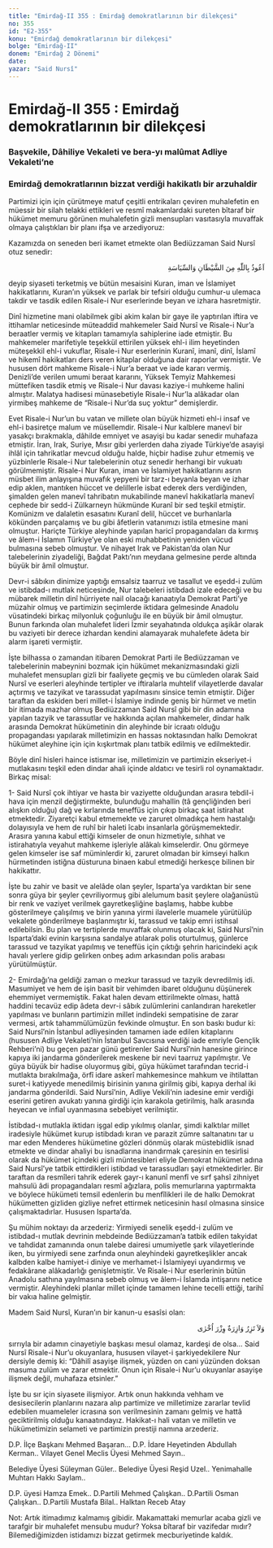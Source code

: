 ```yaml
---
title: "Emirdağ-II 355 : Emirdağ demokratlarının bir dilekçesi"
no: 355
id: "E2-355"
konu: "Emirdağ demokratlarının bir dilekçesi"
bolge: "Emirdağ-II"
donem: "Emirdağ 2 Dönemi"
date: 
yazar: "Said Nursî"
---
```


# Emirdağ-II 355 : Emirdağ demokratlarının bir dilekçesi

### Başvekile, Dâhiliye Vekaleti ve bera-yı malûmat Adliye Vekaleti’ne

### Emirdağ demokratlarının bizzat verdiği hakikatlı bir arzuhaldir

Partimizi için için çürütmeye matuf çeşitli entrikaları çeviren muhalefetin en müessir bir silah telakki ettikleri ve resmî makamlardaki sureten bîtaraf bir hükümet memuru görünen muhalefetin gizli mensupları vasıtasıyla muvaffak olmaya çalıştıkları bir planı ifşa ve arzediyoruz:

Kazamızda on seneden beri ikamet etmekte olan Bediüzzaman Said Nursî otuz senedir:

<p class="arabic" dir="rtl" title="Meal: “Şeytandan ve siyasetten Allah’a sığınırım.”">اَعُوذُ بِاللّٰهِ مِنَ الشَّيْطَانِ وَالسِّيَاسَةِ</p>

deyip siyaseti terketmiş ve bütün mesaisini Kuran, iman ve İslamiyet hakikatlarını, Kuran’ın yüksek ve parlak bir tefsiri olduğu cumhur-u ulemaca takdir ve tasdik edilen Risale-i Nur eserlerinde beyan ve izhara hasretmiştir.

Dinî hizmetine mani olabilmek gibi akim kalan bir gaye ile yaptırılan iftira ve ittihamlar neticesinde müteaddid mahkemeler Said Nursî ve Risale-i Nur’a beraatler vermiş ve kitapları tamamıyla sahiplerine iade etmiştir. Bu mahkemeler marifetiyle teşekkül ettirilen yüksek ehl-i ilim heyetinden müteşekkil ehl-i vukuflar, Risale-i Nur eserlerinin Kuranî, imanî, dinî, İslamî ve hikemî hakikatları ders veren kitaplar olduğuna dair raporlar vermiştir. Ve hususen dört mahkeme Risale-i Nur’a beraat ve iade kararı vermiş. Denizli’de verilen umumi beraat kararını, Yüksek Temyiz Mahkemesi müttefiken tasdik etmiş ve Risale-i Nur davası kaziye-i muhkeme halini almıştır. Malatya hadisesi münasebetiyle Risale-i Nur’la alâkadar olan yirmibeş mahkeme de “Risale-i Nur’da suç yoktur” demişlerdir.

Evet Risale-i Nur’un bu vatan ve millete olan büyük hizmeti ehl-i insaf ve ehl-i basiretçe malum ve müsellemdir. Risale-i Nur kalblere manevî bir yasakçı bırakmakla, dâhilde emniyet ve asayişi bu kadar senedir muhafaza etmiştir. İran, Irak, Suriye, Mısır gibi yerlerden daha ziyade Türkiye’de asayişi ihlâl için tahrikatlar mevcud olduğu halde, hiçbir hadise zuhur etmemiş ve yüzbinlerle Risale-i Nur talebelerinin otuz senedir herhangi bir vukuatı görülmemiştir. Risale-i Nur Kuran, iman ve İslamiyet hakikatlarını asrın müsbet ilim anlayışına muvafık yepyeni bir tarz-ı beyanla beyan ve izhar edip aklen, mantıken hüccet ve delillerle isbat ederek ders verdiğinden, şimalden gelen manevî tahribatın mukabilinde manevî hakikatlarla manevî cephede bir sedd-i Zülkarneyn hükmünde Kuranî bir sed teşkil etmiştir. Komünizm ve dalaletin esasatını Kuranî delil, hüccet ve burhanlarla kökünden parçalamış ve bu gibi âfetlerin vatanımızı istila etmesine mani olmuştur. Hariçte Türkiye aleyhinde yapılan haricî propagandaları da kırmış ve âlem-i İslamın Türkiye’ye olan eski muhabbetinin yeniden vücud bulmasına sebeb olmuştur. Ve nihayet Irak ve Pakistan’da olan Nur talebelerinin ziyadeliği, Bağdat Paktı’nın meydana gelmesine perde altında büyük bir âmil olmuştur.

Devr-i sâbıkın dinimize yaptığı emsalsiz taarruz ve tasallut ve eşedd-i zulüm ve istibdad-ı mutlak neticesinde, Nur talebeleri istibdadı izale edeceği ve bu mübarek milletin dinî hürriyete nail olacağı kanaatıyla Demokrat Parti’ye müzahir olmuş ve partimizin seçimlerde iktidara gelmesinde Anadolu vüsatindeki birkaç milyonluk çoğunluğu ile en büyük bir âmil olmuştur. Bunun farkında olan muhalefet lideri İzmir seyahatında oldukça aşikâr olarak bu vaziyeti bir derece izhardan kendini alamayarak muhalefete âdeta bir alarm işareti vermiştir.

İşte bilhassa o zamandan itibaren Demokrat Parti ile Bediüzzaman ve talebelerinin mabeynini bozmak için hükümet mekanizmasındaki gizli muhalefet mensupları gizli bir faaliyete geçmiş ve bu cümleden olarak Said Nursî ve eserleri aleyhinde tertipler ve iftiralarla muhtelif vilayetlerde davalar açtırmış ve tazyikat ve tarassudat yapılmasını sinsice temin etmiştir. Diğer taraftan da eskiden beri millet-i İslamiye indinde geniş bir hürmet ve metin bir itimada mazhar olmuş Bediüzzaman Said Nursî gibi bir din adamına yapılan tazyik ve tarassutlar ve hakkında açılan mahkemeler, dindar halk arasında Demokrat hükümetinin din aleyhinde bir icraatı olduğu propagandası yapılarak milletimizin en hassas noktasından halkı Demokrat hükümet aleyhine için için kışkırtmak planı tatbik edilmiş ve edilmektedir.

Böyle dinî hisleri haince istismar ise, milletimizin ve partimizin ekseriyet-i mutlakasını teşkil eden dindar ahali içinde aldatıcı ve tesirli rol oynamaktadır. Birkaç misal:

1- Said Nursî çok ihtiyar ve hasta bir vaziyette olduğundan arasıra tebdil-i hava için menzil değiştirmekte, bulunduğu mahallin (tâ gençliğinden beri alışkın olduğu) dağ ve kırlarında teneffüs için çıkıp birkaç saat istirahat etmektedir. Ziyaretçi kabul etmemekte ve zaruret olmadıkça hem hastalığı dolayısıyla ve hem de ruhî bir haleti îcabı insanlarla görüşmemektedir. Arasıra yanına kabul ettiği kimseler de onun hizmetiyle, sıhhat ve istirahatıyla veyahut mahkeme işleriyle alâkalı kimselerdir. Onu görmeye gelen kimseler ise saf müminlerdir ki, zaruret olmadan bir kimseyi halkın hürmetinden istiğna düsturuna binaen kabul etmediği herkesçe bilinen bir hakikattır.

İşte bu zahir ve basit ve alelâde olan şeyler, Isparta’ya vardıktan bir sene sonra güya bir şeyler çevriliyormuş gibi alelumum basit şeylere olağanüstü bir renk ve vaziyet verilmek gayretkeşliğine başlamış, habbe kubbe gösterilmeye çalışılmış ve birin yanına yirmi ilavelerle muamele yürütülüp vekalete gönderilmeye başlanmıştır ki, tarassud ve takip emri istihsal edilebilsin. Bu plan ve tertiplerde muvaffak olunmuş olacak ki, Said Nursî’nin Isparta’daki evinin karşısına sandalye atılarak polis oturtulmuş, günlerce tarassud ve tazyikat yapılmış ve teneffüs için çıktığı şehrin haricindeki açık havalı yerlere gidip gelirken onbeş adım arkasından polis arabası yürütülmüştür.

2- Emirdağı’na geldiği zaman o mezkur tarassud ve tazyik devredilmiş idi. Masumiyet ve hem de işin basit bir vehimden ibaret olduğunu düşünerek ehemmiyet vermemiştik. Fakat halen devam ettirilmekte olması, hattâ haddini tecavüz edip âdeta devr-i sâbık zulümlerini canlandıran hareketler yapılması ve bunların partimizin millet indindeki sempatisine de zarar vermesi, artık tahammülümüzün fevkinde olmuştur. En son baskı budur ki: Said Nursî’nin İstanbul adliyesinden tamamen iade edilen kitaplarını (hususen Adliye Vekaleti’nin İstanbul Savcısına verdiği iade emriyle Gençlik Rehberi’ni) bu geçen pazar günü getirenler Said Nursî’nin hanesine girince kapıya iki jandarma gönderilerek meskene bir nevi taarruz yapılmıştır. Ve güya büyük bir hadise oluyormuş gibi, güya hükümet tarafından tecrid-i mutlakta bırakılmağa, örfî idare askerî mahkemesince mahkum ve ihtilattan suret-i katiyyede menedilmiş birisinin yanına girilmiş gibi, kapıya derhal iki jandarma gönderildi. Said Nursî’nin, Adliye Vekili’nin iadesine emir verdiği eserini getiren avukatı yanına girdiği için karakola getirilmiş, halk arasında heyecan ve infial uyanmasına sebebiyet verilmiştir.

İstibdad-ı mutlakla iktidarı işgal edip yıkılmış olanlar, şimdi kalktılar millet iradesiyle hükümet kurup istibdadı kıran ve parazit zümre saltanatını tar u mar eden Menderes hükümetine gözleri dönmüş olarak müstebidlik isnad etmekte ve dindar ahaliyi bu isnadlarına inandırmak çaresinin en tesirlisi olarak da hükümet içindeki gizli müntesibleri eliyle Demokrat hükümet adına Said Nursî’ye tatbik ettirdikleri istibdad ve tarassudları şayi etmektedirler. Bir taraftan da resmîleri tahrik ederek gayr-ı kanunî menfî ve sırf şahsî zihniyet mahsulü âdi propagandaları resmî ağızlara, polis memurlarına yaptırmakta ve böylece hükümeti temsil edenlerin bu menfîlikleri ile de halkı Demokrat hükümetten gizliden gizliye nefret ettirmek neticesinin hasıl olmasına sinsice çalışmaktadırlar. Hususen Isparta’da.

Şu mühim noktayı da arzederiz: Yirmiyedi senelik eşedd-i zulüm ve istibdad-ı mutlak devrinin mebdeinde Bediüzzaman’a tatbik edilen takyidat ve tahdidat zamanında onun talebe dairesi umumiyetle şark vilayetlerinde iken, bu yirmiyedi sene zarfında onun aleyhindeki gayretkeşlikler ancak kalbden kalbe hamiyet-i diniye ve merhamet-i İslamiyeyi uyandırmış ve fedakârane alâkadarlığı genişletmiştir. Ve Risale-i Nur eserlerinin bütün Anadolu sathına yayılmasına sebeb olmuş ve âlem-i İslamda intişarını netice vermiştir. Aleyhindeki planlar millet içinde tamamen lehine tecelli ettiği, tarihî bir vakıa haline gelmiştir.

Madem Said Nursî, Kuran’ın bir kanun-u esasîsi olan:

<p class="arabic" dir="rtl" title="Meal: “Hiçbir günahkâr başka bir günahkârın yükünü yüklenmez.” [En’âm Sûresi, 6:164; İsrâ Sûresi, 17:15; Fâtır Sûresi, 35:18; Zümer Sûresi, 39:7]">وَلاَ تَزِرُ وَازِرَةٌ وِزْرَ اُخْرٰى</p>

sırrıyla bir adamın cinayetiyle başkası mesul olamaz, kardeşi de olsa… Said Nursî Risale-i Nur’u okuyanlara, hususen vilayet-i şarkiyedekilere Nur dersiyle demiş ki: “Dâhilî asayişe ilişmek, yüzden on cani yüzünden doksan masuma zulüm ve zarar etmektir. Onun için Risale-i Nur’u okuyanlar asayişe ilişmek değil, muhafaza etsinler.”

İşte bu sır için siyasete ilişmiyor. Artık onun hakkında vehham ve desisecilerin planlarını nazara alıp partimize ve milletimize zararlar tevlid edebilen muameleler icrasına son verilmesinin zamanı gelmiş ve hattâ geciktirilmiş olduğu kanaatındayız. Hakikat-ı hali vatan ve milletin ve hükümetimizin selameti ve partimizin prestiji namına arzederiz.

D.P. İlçe Başkanı Mehmed Başaran... D.P. İdare Heyetinden	Abdullah Kerman.. Vilayet Genel Meclis Üyesi Mehmed Sayın..

Belediye Üyesi	Süleyman Güler.. Belediye Üyesi	Reşid Uzel.. Yenimahalle Muhtarı	Hakkı Saylam..

D.P. üyesi Hamza Emek.. D.Partili	Mehmed Çalışkan.. D.Partili	Osman Çalışkan.. D.Partili	Mustafa Bilal.. Halktan Receb Atay

Not: Artık itimadımız kalmamış gibidir. Makamattaki memurlar acaba gizli ve tarafgir bir muhalefet mensubu mudur? Yoksa bîtaraf bir vazifedar mıdır? Bilemediğimizden istidamızı bizzat getirmek mecburiyetinde kaldık.
